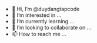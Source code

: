 - 👋 Hi, I’m @duydangtapcode
- 👀 I’m interested in ...
- 🌱 I’m currently learning ...
- 💞️ I’m looking to collaborate on ...
- 📫 How to reach me ...

<!---
duydangtapcode/duydangtapcode is a ✨ special ✨ repository because its `README.md` (this file) appears on your GitHub profile.
You can click the Preview link to take a look at your changes.
--->
